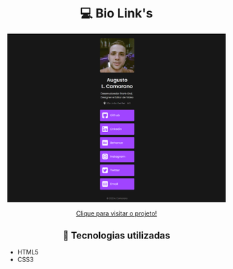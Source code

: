<h1 align="center">
  💻 Bio Link's
</h1>

<img src="bio_links.png" alt="Resultado final do projeto.">

<p align="center">
  <a href="https://bio-links-camarano.vercel.app/">
    Clique para visitar o projeto!
  </a>
</p>


<h2 align="center">
  💼 Tecnologias utilizadas
</h2>
<ul>
  <li>HTML5</li>
  <li>CSS3</li>
</ul>
